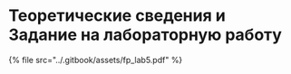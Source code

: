 # Теоретические сведения и Задание на лабораторную работу

{% file src="../.gitbook/assets/fp_lab5.pdf" %}
